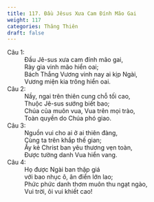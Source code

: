 ```yaml
---
title: 117. Đầu Jêsus Xưa Cam Đính Mão Gai
weight: 117
categories: Thăng Thiên
draft: false
---
```

<dl><dt>Câu 1:</dt><dd data-verse="1">Đầu Jê-sus xưa cam đính mão gai, <br/>Rày gia vinh mão hiển oai; <br/>Bách Thắng Vương vinh nay ai kịp Ngài, <br/>Vương miện kia trông hiển oai. </dd><dt>Câu 2:</dt><dd data-verse="2">Nầy, ngai trên thiên cung chỗ tối cao, <br/>Thuộc Jê-sus sướng biết bao; <br/>Chúa của muôn vua, Vua trên mọi trào, <br/>Toàn quyền do Chúa phó giao. </dd><dt>Câu 3:</dt><dd data-verse="3">Nguồn vui cho ai ở ai thiên đàng, <br/>Cùng ta trên khắp thế gian; <br/>Ấy kẻ Christ ban yêu thương vẹn toàn, <br/>Được tường danh Vua hiển vang. </dd><dt>Câu 4:</dt><dd data-verse="4">Họ được Ngài ban thập giá <br/>với bao nhục ô, ân điển lớn lao; <br/>Phức phức danh thơm muôn thu ngạt ngào, <br/>Vui trời, ôi vui khiết cao! </dd></dl>